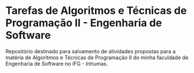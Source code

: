 # Tarefas de Algoritmos e Técnicas de Programação II - Engenharia de Software
Repositório destinado para salvamento de atividades propostas para a matéria de Algoritmos e Técnicas de Programação II do minha faculdade de Engenharia de Software no IFG - Inhumas.
